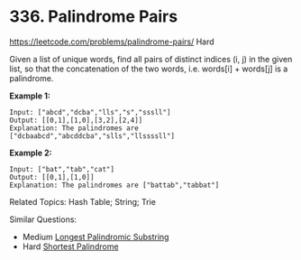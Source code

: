 # 336. Palindrome Pairs
<https://leetcode.com/problems/palindrome-pairs/>
Hard

Given a list of unique words, find all pairs of distinct indices (i, j) in the given list, so that the concatenation of the two words, i.e. words[i] + words[j] is a palindrome.

**Example 1:**

    Input: ["abcd","dcba","lls","s","sssll"]
    Output: [[0,1],[1,0],[3,2],[2,4]] 
    Explanation: The palindromes are ["dcbaabcd","abcddcba","slls","llssssll"]

**Example 2:**

    Input: ["bat","tab","cat"]
    Output: [[0,1],[1,0]] 
    Explanation: The palindromes are ["battab","tabbat"]

Related Topics: Hash Table; String; Trie

Similar Questions: 
* Medium [Longest Palindromic Substring](https://leetcode.com/problems/longest-palindromic-substring/)
* Hard [Shortest Palindrome](https://leetcode.com/problems/shortest-palindrome/)